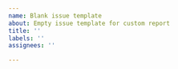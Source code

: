 ```yaml
---
name: Blank issue template
about: Empty issue template for custom report
title: ''
labels: ''
assignees: ''

---
```



